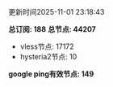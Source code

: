 更新时间2025-11-01 23:18:43

**总订阅: 188**
**总节点: 44207**
- vless节点: 17172
- hysteria2节点: 10

**google ping有效节点: 149**

